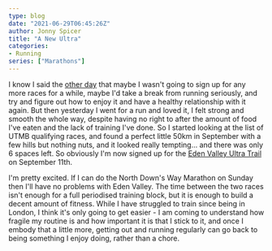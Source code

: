 ```yaml
---
type: blog
date: "2021-06-29T06:45:26Z"
author: Jonny Spicer
title: "A New Ultra"
categories:
- Running
series: ["Marathons"]
---
```

I know I said the [other day](/blog/ultra-cancelled/) that maybe I wasn't going to sign up for any more races for a while, maybe I'd take a break from
running seriously, and try and figure out how to enjoy it and have a healthy relationship with it again. But then yesterday I went for a run and loved it,
I felt strong and smooth the whole way, despite having no right to after the amount of food I've eaten and the lack of training I've done. So I started
looking at the list of UTMB qualifying races, and found a perfect little 50km in September with a few hills but nothing nuts, and it looked really tempting...
and there was only 6 spaces left. So obviously I'm now signed up for the [Eden Valley Ultra Trail](https://edenvalleyrace.com/) on September 11th.

I'm pretty excited. If I can do the North Down's Way Marathon on Sunday then I'll have no problems with Eden Valley. The time between the two races isn't
enough for a full periodised training block, but it is enough to build a decent amount of fitness. While I have struggled to train since being in London, I
think it's only going to get easier - I am coming to understand how fragile my routine is and how important it is that I stick to it, and once I embody that
a little more, getting out and running regularly can go back to being something I enjoy doing, rather than a chore.
